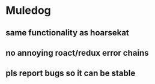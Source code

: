 # Muledog
## same functionality as hoarsekat
## no annoying roact/redux error chains
## pls report bugs so it can be stable
